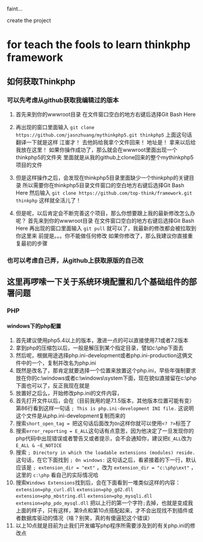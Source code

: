 faint...

create the project

# for teach the fools to learn thinkphp framework
## 如何获取Thinkphp
### 可以先考虑从github获取我编辑过的版本
1. 	首先来到你的wwwroot目录
在文件窗口空白的地方右键后选择Git Bash Here

2. 	再出现的窗口里面输入
`git clone https://github.com/jasnzhuang/mythinkphp5.git thinkphp5`
上面这句话翻译一下就是这样
江崟才！ 去他妈给我拿个文件回来！ 地址是！ 拿来以后给我放在这里！
如果你操作成功了，那么就会在wwwroot里面出现一个thinkphp5的文件夹
里面就是从我的github上clone回来的整个mythinkphp5项目的文件

3. 	但是这样操作之后，会发现在thinkphp5目录里面缺少一个thinkphp的关键目录
所以需要你在thinkphp5目录文件窗口的空白地方右键后选择Git Bash Here
然后输入
`git clone https://github.com/top-think/framework.git thinkphp`
这样就全活儿了！

4. 	但是呢，以后肯定会不断完善这个项目，那么你想要跟上我的最新修改怎么办呢？
首先来到你的wwwroot目录
在文件窗口空白的地方右键后选择Git Bash Here
再出现的窗口里面输入
`git pull`
就可以了，我最新的修改都会被拉取到你这里来
前提是。。。你不能做任何修改
如果你修改了，那么我建议你直接重复最初的步骤

### 也可以考虑自己弄，从github上获取原版的自己改


## 这里再啰嗦一下关于系统环境配置和几个基础组件的部署问题

### PHP
#### windows下的php配置
1. 	首先建议使用php5.4以上的版本，激进一点的可以直接使用7.1或者7.2版本
2. 	拿到php的压缩包以后，一般是解压到某个指定目录，譬如c:\php下面去
3. 	然后呢，根据用途选择php.ini-development或者php.ini-production这俩文件中的一个，复制并改名为php.ini
4. 	既然是改名了，那肯定就要选择一个位置来放置这个php.ini，早些年强制要求放在你的c:\windows或者c:\windows\system下面，现在貌似直接留在c:\php下面也可以了，反正我现在就是
5. 	放置好之后么，开始修改php.ini的文件内容，
6. 	首先打开文件以后，会在（目前我用的是7.1.5版本，其他版本位置可能有变）第86行看到这样一句话
`; This is php.ini-development INI file.` 
这说明这个文件是从php.ini-development复制而来的
7. 	搜索`short_open_tag = `把这句话后面改为`On`这样你就可以使用`<? ?>`标签了
8. 	搜索`error_reporting = E_ALL`这句话有点意思，因为他决定了一旦发现你的php代码中出现错误或者警告又或者提示，会不会通知你，建议把`E_ALL`改为`E_ALL & ~E_NOTICE`
9. 	搜索
`; Directory in which the loadable extensions (modules) reside.`
这句话，在它下面找到
`; On windows:`
这句话之后，看紧接着的下一行，默认应该是
`; extension_dir = "ext"`
，改为
`extension_dir = "c:\php\ext"`
，这里的
`c:\php`
看自己的实际情况哈
10. 搜索`Windows Extensions`找到后，会在下面看到一堆类似这样的内容：
`extension=php_curl.dll`
`extension=php_gd2.dll`
`extension=php_mbstring.dll`
`extension=php_mysqli.dll`
`extension=php_pdo_mysql.dll`
把以上行的第一个字符`;`去掉，也就是变成我上面的样子，只有这样，第9点和第10点搭配起来，才不会出现找不到插件或者数据库驱动的情况（啥？别笑，真的有傻逼犯这个错误）
11. 以上10点就是目前为止我们开发编写php程序所需要涉及到的有关php.ini的修改点
